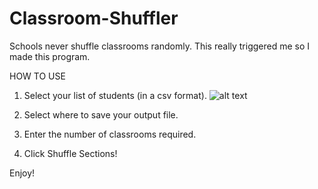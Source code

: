 # Classroom-Shuffler

Schools never shuffle classrooms randomly. This really triggered me so I made this program.

HOW TO USE

1. Select your list of students (in a csv format).
   ![alt text](https://i.imgur.com/O0OMjGk.png)

2. Select where to save your output file.

3. Enter the number of classrooms required.

4. Click Shuffle Sections!

Enjoy!

